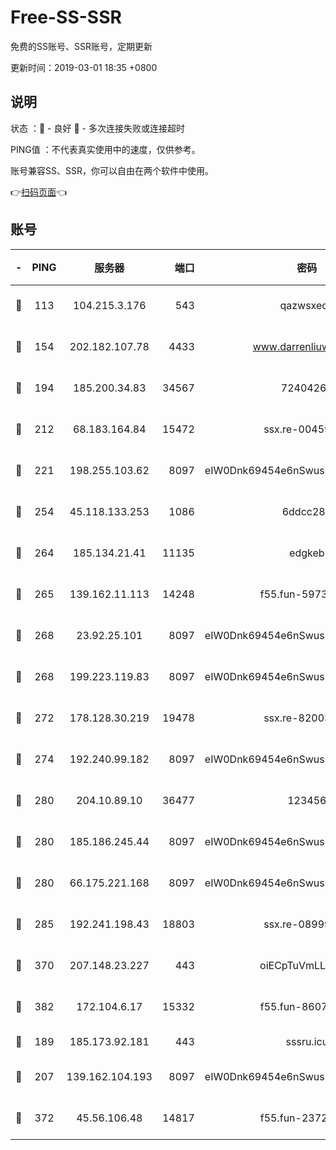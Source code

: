 # Free-SS-SSR

免费的SS账号、SSR账号，定期更新

更新时间：2019-03-01 18:35 +0800

## 说明

状态     ：🙂 - 良好 🙁 - 多次连接失败或连接超时

PING值   ：不代表真实使用中的速度，仅供参考。

账号兼容SS、SSR，你可以自由在两个软件中使用。

👉[扫码页面](https://liesauer.github.io/free-ss-ssr.github.io/)👈

## 账号

|-|PING|服务器|端口|密码|加密方式|区域|
|:----:|:----:|:-----:|-----:|:----:|:----:|:----:|
|🙂|113|104.215.3.176|543|qazwsxedc|aes-256-gcm|JP|
|🙂|154|202.182.107.78|4433|www.darrenliuwei.com|aes-256-cfb|JP|
|🙂|194|185.200.34.83|34567|72404265|aes-256-cfb|US|
|🙂|212|68.183.164.84|15472|ssx.re-00459440|aes-256-cfb|US|
|🙂|221|198.255.103.62|8097|eIW0Dnk69454e6nSwuspv9DmS201tQ0D|aes-256-cfb|US|
|🙂|254|45.118.133.253|1086|6ddcc286|aes-256-cfb|SG|
|🙂|264|185.134.21.41|11135|edgkeb|aes-256-cfb|GB|
|🙂|265|139.162.11.113|14248|f55.fun-59730477|aes-256-cfb|SG|
|🙂|268|23.92.25.101|8097|eIW0Dnk69454e6nSwuspv9DmS201tQ0D|aes-256-cfb|US|
|🙂|268|199.223.119.83|8097|eIW0Dnk69454e6nSwuspv9DmS201tQ0D|aes-256-cfb|US|
|🙂|272|178.128.30.219|19478|ssx.re-82003000|aes-256-cfb|SG|
|🙂|274|192.240.99.182|8097|eIW0Dnk69454e6nSwuspv9DmS201tQ0D|aes-256-cfb|US|
|🙂|280|204.10.89.10|36477|123456|aes-256-cfb|US|
|🙂|280|185.186.245.44|8097|eIW0Dnk69454e6nSwuspv9DmS201tQ0D|aes-256-cfb|NL|
|🙂|280|66.175.221.168|8097|eIW0Dnk69454e6nSwuspv9DmS201tQ0D|aes-256-cfb|US|
|🙂|285|192.241.198.43|18803|ssx.re-08999110|aes-256-cfb|US|
|🙂|370|207.148.23.227|443|oiECpTuVmLLxk4Ts|aes-256-cfb|US|
|🙂|382|172.104.6.17|15332|f55.fun-86079232|aes-256-cfb|US|
|🙂|189|185.173.92.181|443|sssru.icu|rc4-md5|RU|
|🙂|207|139.162.104.193|8097|eIW0Dnk69454e6nSwuspv9DmS201tQ0D|aes-256-cfb|JP|
|🙂|372|45.56.106.48|14817|f55.fun-23726526|aes-256-cfb|US|
